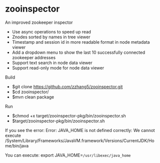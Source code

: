 zooinspector
============

An improved zookeeper inspector

- Use async operations to speed up read
- Znodes sorted by names in tree viewer
- Timestamp and session id in more readable format in node metadata viewer
- Add a dropdown menu to show the last 10 successfully connected zookeeper addresses
- Support text search in node data viewer
- Support read-only mode for node data viewer

Build
- $git clone https://github.com/zzhang5/zooinspector.git
- $cd zooinspector/
- $mvn clean package

Run
- $chmod +x target/zooinspector-pkg/bin/zooinspector.sh
- $target/zooinspector-pkg/bin/zooinspector.sh

If you see the error: Error: JAVA_HOME is not defined correctly:
  We cannot execute /System/Library/Frameworks/JavaVM.framework/Versions/CurrentJDK/Home/bin/java
  
You can execute: 
  export JAVA_HOME=`/usr/libexec/java_home`
